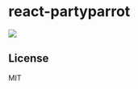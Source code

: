 # react-partyparrot

[![](https://git.bitrain.co/christianrank/react-partyparrot/badges/master/build.svg)](https://git.bitrain.co/christianrank/react-partyparrot)

## License

MIT
